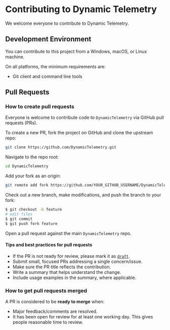 # Contributing to Dynamic Telemetry

We welcome everyone to contribute to Dynamic Telemetry.

## Development Environment

You can contribute to this project from a Windows, macOS, or Linux machine.

On all platforms, the minimum requirements are:

* Git client and command line tools

## Pull Requests

### How to create pull requests

Everyone is welcome to contribute code to `DynamicTelemetry` via GitHub pull
requests (PRs).

To create a new PR, fork the project on GitHub and clone the upstream repo:

```sh
git clone https://github.com/DynamicTelemetry.git
```

Navigate to the repo root:

```sh
cd DynamicTelemetry
```

Add your fork as an origin:

```sh
git remote add fork https://github.com/YOUR_GITHUB_USERNAME/DynamicTelemetry.git
```

Check out a new branch, make modifications, and push the branch to your fork:

```sh
$ git checkout -b feature
# edit files
$ git commit
$ git push fork feature
```

Open a pull request against the main `DynamicTelemetry` repo.

#### Tips and best practices for pull requests

* If the PR is not ready for review, please mark it as
  [`draft`](https://github.blog/2019-02-14-introducing-draft-pull-requests/).
* Submit small, focused PRs addressing a single concern/issue.
* Make sure the PR title reflects the contribution.
* Write a summary that helps understand the change.
* Include usage examples in the summary, where applicable.

### How to get pull requests merged

A PR is considered to be **ready to merge** when:

* Major feedback/comments are resolved.
* It has been open for review for at least one working day. This gives people
  reasonable time to review.
